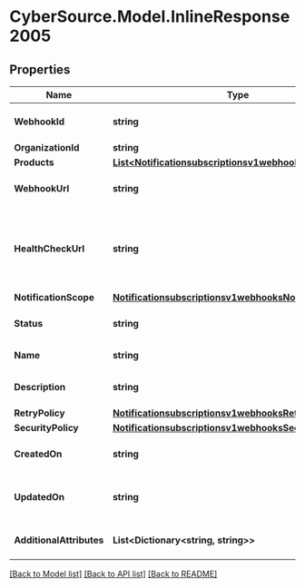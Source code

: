 # CyberSource.Model.InlineResponse2005
## Properties

Name | Type | Description | Notes
------------ | ------------- | ------------- | -------------
**WebhookId** | **string** | Webhook Id. This is generated by the server. | [optional] 
**OrganizationId** | **string** | Organization ID. | [optional] 
**Products** | [**List&lt;Notificationsubscriptionsv1webhooksProducts&gt;**](Notificationsubscriptionsv1webhooksProducts.md) |  | [optional] 
**WebhookUrl** | **string** | The client&#39;s endpoint (URL) to receive webhooks. | [optional] 
**HealthCheckUrl** | **string** | The client&#39;s health check endpoint (URL). This should be as close as possible to the actual webhookUrl. | [optional] 
**NotificationScope** | [**Notificationsubscriptionsv1webhooksNotificationScope**](Notificationsubscriptionsv1webhooksNotificationScope.md) |  | [optional] 
**Status** | **string** | Webhook status. | [optional] [default to "INACTIVE"]
**Name** | **string** | Client friendly webhook name. | [optional] 
**Description** | **string** | Client friendly webhook description. | [optional] 
**RetryPolicy** | [**Notificationsubscriptionsv1webhooksRetryPolicy**](Notificationsubscriptionsv1webhooksRetryPolicy.md) |  | [optional] 
**SecurityPolicy** | [**Notificationsubscriptionsv1webhooksSecurityPolicy**](Notificationsubscriptionsv1webhooksSecurityPolicy.md) |  | [optional] 
**CreatedOn** | **string** | Date on which webhook was created/registered. | [optional] 
**UpdatedOn** | **string** | Date on which webhook was most recently updated. | [optional] 
**AdditionalAttributes** | **List&lt;Dictionary&lt;string, string&gt;&gt;** | Additional, free form configuration data. | [optional] 

[[Back to Model list]](../README.md#documentation-for-models) [[Back to API list]](../README.md#documentation-for-api-endpoints) [[Back to README]](../README.md)

